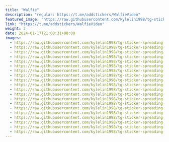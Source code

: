 ```yaml
---
title: "Walfie"
description: "regular: https://t.me/addstickers/WalfieVideo"
featured_image: "https://raw.githubusercontent.com/kylelin1998/tg-sticker-spreading-worldwide-images/main/img/93b68f00-2e30-4894-b0e9-a0a7f294f38b.jpg"
link: "https://t.me/addstickers/WalfieVideo"
weight: 3
date: 2024-01-17T21:08:31+08:00
images:
  - https://raw.githubusercontent.com/kylelin1998/tg-sticker-spreading-worldwide-images/main/img/93b68f00-2e30-4894-b0e9-a0a7f294f38b.jpg
  - https://raw.githubusercontent.com/kylelin1998/tg-sticker-spreading-worldwide-images/main/img/591c2240-5507-43d9-9851-622d062af2e2.jpg
  - https://raw.githubusercontent.com/kylelin1998/tg-sticker-spreading-worldwide-images/main/img/b54ccb33-f634-4bee-aef9-352abbfb5985.jpg
  - https://raw.githubusercontent.com/kylelin1998/tg-sticker-spreading-worldwide-images/main/img/4190fa3c-044b-448a-b357-f55ca1671750.jpg
  - https://raw.githubusercontent.com/kylelin1998/tg-sticker-spreading-worldwide-images/main/img/1b76bd5a-8278-420b-bfe9-d855c0292354.jpg
  - https://raw.githubusercontent.com/kylelin1998/tg-sticker-spreading-worldwide-images/main/img/96ed49d6-1114-4260-9011-c50658f125c6.jpg
  - https://raw.githubusercontent.com/kylelin1998/tg-sticker-spreading-worldwide-images/main/img/a6b62637-d34d-4dcd-b49e-843bebf702cc.jpg
  - https://raw.githubusercontent.com/kylelin1998/tg-sticker-spreading-worldwide-images/main/img/4d1c99d9-58d4-432e-a716-1fc5da00c335.jpg
  - https://raw.githubusercontent.com/kylelin1998/tg-sticker-spreading-worldwide-images/main/img/0218c2e9-021e-4f2a-970e-7f5c9e897e09.jpg
  - https://raw.githubusercontent.com/kylelin1998/tg-sticker-spreading-worldwide-images/main/img/4e931972-18a6-47a1-9813-5570669f317a.jpg
  - https://raw.githubusercontent.com/kylelin1998/tg-sticker-spreading-worldwide-images/main/img/c44c6841-9f28-4863-abb3-6a0cf7c1256b.jpg
  - https://raw.githubusercontent.com/kylelin1998/tg-sticker-spreading-worldwide-images/main/img/81ff26c6-48a1-4f6e-8159-1fd5ab8238a6.jpg
  - https://raw.githubusercontent.com/kylelin1998/tg-sticker-spreading-worldwide-images/main/img/495ef755-794e-460e-9a3b-215b476fd5a3.jpg
  - https://raw.githubusercontent.com/kylelin1998/tg-sticker-spreading-worldwide-images/main/img/33ee4577-abb4-4af2-aeb9-eadb871dec54.jpg
  - https://raw.githubusercontent.com/kylelin1998/tg-sticker-spreading-worldwide-images/main/img/dd15cb09-ee99-4425-a711-027e300058e8.jpg
  - https://raw.githubusercontent.com/kylelin1998/tg-sticker-spreading-worldwide-images/main/img/085559d7-7f6d-493e-bf2b-d56d27d48690.jpg
  - https://raw.githubusercontent.com/kylelin1998/tg-sticker-spreading-worldwide-images/main/img/7823b57a-cb50-4f90-83fb-2307b7c06aea.jpg
  - https://raw.githubusercontent.com/kylelin1998/tg-sticker-spreading-worldwide-images/main/img/fc2d5464-0a13-450b-976d-bda303a99f1e.jpg
  - https://raw.githubusercontent.com/kylelin1998/tg-sticker-spreading-worldwide-images/main/img/2d01cf36-10ab-458e-8197-06c6947dbd64.jpg
  - https://raw.githubusercontent.com/kylelin1998/tg-sticker-spreading-worldwide-images/main/img/193e9ed9-8a6b-4b61-81a2-2132719b5aaf.jpg
---
```

